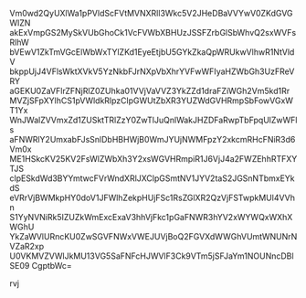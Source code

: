 Vm0wd2QyUXlWa1pPVldScFVtMVNXRll3Wkc5V2JHeDBaVVYwV0ZKdGVGWlZN
akExVmpGS2MySkVUbGhoCk1VcFVWbXBHUzJSSFZrbGlSbWhvQ2sxWVFsRlhW
bVEwV1ZkTmVGcElWbWxTYlZKd1EyeEtjbU5GYkZkaQpWRUkwVlhwR1NtVldV
bkppUjJ4VFlsWktXVkV5YzNkbFJrNXpVbXhrYVFwWFIyaHZWbGh3UzFReVRY
aGEKU0ZaVFlrZFNjRlZ0ZUhka01VVjVaVVZ3YkZZd1draFZiWGh2Vm5kd1Rr
MVZjSFpXYlhCS1pVWldkRlpzClpGWUtZbXR3YUZWdGVHRmpSbFowVGxWT1Yx
WnJWalZVVmxZd1ZUSktTRlZzY0ZwTlJuQnlWakJHZDFaRwpTbFpqUlZwWFls
aFNWRlY2UmxabFJsSnlDbHBHWjB0WmJYUjNWMFpzY2xkcmRHcFNiR3d6Vm0x
ME1HSkcKV25KV2FsWlZWbXh3Y2xsWGVHRmpiR1J6VjJ4a2FWZEhhRTFXYTJS
clpESkdWd3BYYmtwcFVrWndXRlJXClpGSmtNV1JYV2taS2JGSnNTbmxEYkdS
eVRrVjBWMkpHY0doV1JFWlhZekpHUjFSc1RsZGlXR2QzVjFSTwpkMUl4VVhn
S1YyNVNiRk5IZUZkWmExcExaV3hhVjFkc1pGaFNWR3hYV2xWYWQxWXhXWGhU
YkZaWVlURncKU0ZwSGVFNWxVWEJUVjBoQ2FGVXdWWGhVUmtWNUNrNVZaR2xp
U0VKMVZVWlJkMU13VG5SaFNFcHJWVlF3Ck9VTm5jSFJaYm1NOUNncDBlSE09
CgptbWc=

rvj